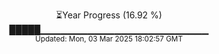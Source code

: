 <p align="center">
⏳Year Progress (16.92 %)<br>
█████▁▁▁▁▁▁▁▁▁▁▁▁▁▁▁▁▁▁▁▁▁▁▁▁▁ <br>
<sub>Updated: Mon, 03 Mar 2025 18:02:57 GMT</sub>
</p>

